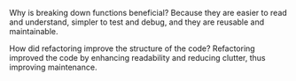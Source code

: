 Why is breaking down functions beneficial?
Because they are easier to read and understand, simpler to test and debug, and they are reusable and maintainable.

How did refactoring improve the structure of the code?
Refactoring improved the code by enhancing readability and reducing clutter, thus improving maintenance.